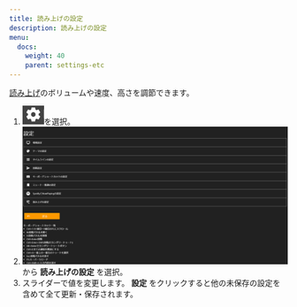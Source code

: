 ```yaml
---
title: 読み上げの設定
description: 読み上げの設定
menu:
  docs:
    weight: 40
    parent: settings-etc
---
```


[読み上げ](https://docs.thedesk.top/timeline/tts)のボリュームや速度、高さを調節できます。  

1. ![settings1](https://raw.githubusercontent.com/cutls/TheDeskDocs/master/media/settings1.png)を選択。
1. ![settings2](https://raw.githubusercontent.com/cutls/TheDeskDocs/master/media/settings2.png)から __読み上げの設定__ を選択。
1. スライダーで値を変更します。 __設定__ をクリックすると他の未保存の設定を含めて全て更新・保存されます。



